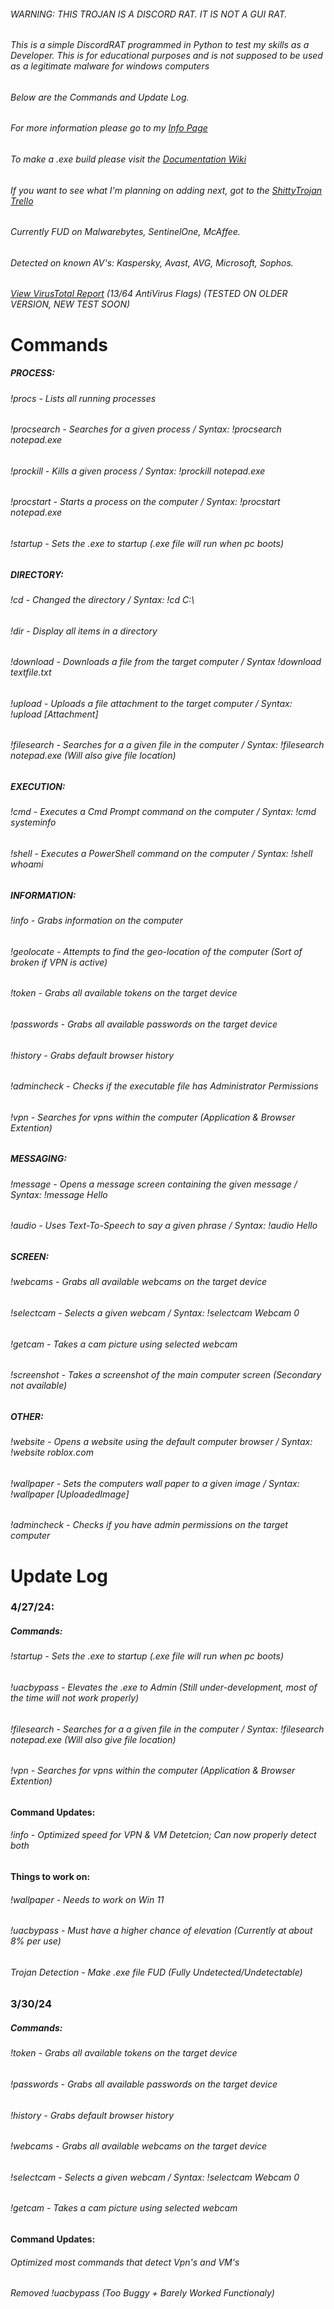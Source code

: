 ###### WARNING: THIS TROJAN IS A DISCORD RAT. IT IS NOT A GUI RAT.
###### This is a simple DiscordRAT programmed in Python to test my skills as a Developer. This is for educational purposes and is not supposed to be used as a legitimate malware for windows computers
###### Below are the Commands and Update Log.
###### For more information please go to my [Info Page](https://airstrike.school/Socrates)
###### To make a .exe build please visit the [Documentation Wiki](https://github.com/GiveUsername/ShittyTrojan.py/wiki)
###### If you want to see what I'm planning on adding next, got to the [ShittyTrojan Trello](https://trello.com/b/ck9dFLnF/shittytrojan)
###### Currently FUD on Malwarebytes, SentinelOne, McAffee.
###### Detected on known AV's: Kaspersky, Avast, AVG, Microsoft, Sophos.
###### [View VirusTotal Report](https://www.virustotal.com/gui/file/bf3306f6dcfa56a2f5f737b22a2ce82b5074f636762b19ab39dce171fde581f7/detection) (13/64 AntiVirus Flags) (TESTED ON OLDER VERSION, NEW TEST SOON)

# Commands

##### PROCESS:
###### !procs - Lists all running processes
###### !procsearch - Searches for a given process / Syntax: !procsearch notepad.exe
###### !prockill - Kills a given process / Syntax: !prockill notepad.exe
###### !procstart - Starts a process on the computer / Syntax: !procstart notepad.exe
###### !startup - Sets the .exe to startup (.exe file will run when pc boots)

##### DIRECTORY:
###### !cd - Changed the directory / Syntax: !cd C:\
###### !dir - Display all items in a directory
###### !download - Downloads a file from the target computer / Syntax !download textfile.txt
###### !upload - Uploads a file attachment to the target computer / Syntax: !upload [Attachment]
###### !filesearch - Searches for a a given file in the computer / Syntax: !filesearch notepad.exe (Will also give file location)

##### EXECUTION: 
###### !cmd - Executes a Cmd Prompt command on the computer / Syntax: !cmd systeminfo
###### !shell - Executes a PowerShell command on the computer / Syntax: !shell whoami

##### INFORMATION:
###### !info - Grabs information on the computer
###### !geolocate - Attempts to find the geo-location of the computer (Sort of broken if VPN is active)
###### !token - Grabs all available tokens on the target device
###### !passwords - Grabs all available passwords on the target device
###### !history - Grabs default browser history
###### !admincheck - Checks if the executable file has Administrator Permissions
###### !vpn - Searches for vpns within the computer (Application & Browser Extention)

##### MESSAGING:
###### !message - Opens a message screen containing the given message / Syntax: !message Hello
###### !audio - Uses Text-To-Speech to say a given phrase / Syntax: !audio Hello

##### SCREEN:
###### !webcams - Grabs all available webcams on the target device
###### !selectcam - Selects a given webcam / Syntax: !selectcam Webcam 0
###### !getcam - Takes a cam picture using selected webcam
###### !screenshot - Takes a screenshot of the main computer screen (Secondary not available)

##### OTHER:
###### !website - Opens a website using the default computer browser / Syntax: !website roblox.com
###### !wallpaper - Sets the computers wall paper to a given image / Syntax: !wallpaper [UploadedImage]
###### !admincheck - Checks if you have admin permissions on the target computer

# Update Log

### 4/27/24:
##### Commands:
###### !startup - Sets the .exe to startup (.exe file will run when pc boots)
###### !uacbypass - Elevates the .exe to Admin (Still under-development, most of the time will not work properly)
###### !filesearch - Searches for a a given file in the computer / Syntax: !filesearch notepad.exe (Will also give file location)
###### !vpn - Searches for vpns within the computer (Application & Browser Extention)
#### Command Updates:
###### !info - Optimized speed for VPN & VM Detetcion; Can now properly detect both
#### Things to work on:
###### !wallpaper - Needs to work on Win 11
###### !uacbypass - Must have a higher chance of elevation (Currently at about 8% per use)
###### Trojan Detection - Make .exe file FUD (Fully Undetected/Undetectable)

###  3/30/24
##### Commands:
###### !token - Grabs all available tokens on the target device
###### !passwords - Grabs all available passwords on the target device
###### !history - Grabs default browser history
###### !webcams - Grabs all available webcams on the target device
###### !selectcam - Selects a given webcam / Syntax: !selectcam Webcam 0
###### !getcam - Takes a cam picture using selected webcam
#### Command Updates:
###### Optimized most commands that detect Vpn's and VM's
###### Removed !uacbypass (Too Buggy + Barely Worked Functionaly)

